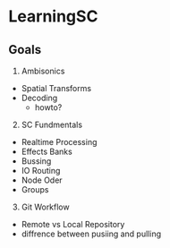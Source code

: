 # LearningSC

## Goals
1. Ambisonics
- Spatial Transforms
- Decoding
  - howto?
2. SC Fundmentals
- Realtime Processing
 - Effects Banks
 - Bussing
- IO Routing
- Node Oder
- Groups
3. Git Workflow
- Remote vs Local Repository
- diffrence between pusiing and pulling
